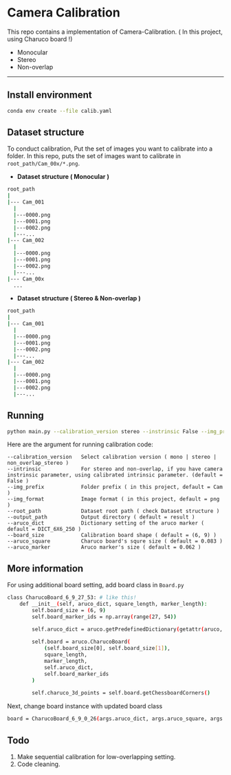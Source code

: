 # Camera Calibration

<!-- TOC -->


This repo contains a implementation of Camera-Calibration. ( In this project, using Charuco board !)
* Monocular
* Stereo
* Non-overlap
***
## Install environment

```bash
conda env create --file calib.yaml
```


## Dataset structure
To conduct calibration, Put the set of images you want to calibrate into a folder.
In this repo, puts the set of images want to calibrate in `root_path/Cam_00x/*.png`.

* __Dataset structure ( Monocular )__
```bash
root_path
|
|--- Cam_001
  |
  |---0000.png
  |---0001.png
  |---0002.png
  |---...
|--- Cam_002
  |
  |---0000.png
  |---0001.png
  |---0002.png
  |---...
|--- Cam_00x
  ...
```

* __Dataset structure ( Stereo & Non-overlap )__
```bash
root_path
|
|--- Cam_001
  |
  |---0000.png
  |---0001.png
  |---0002.png
  |---...
|--- Cam_002
  |
  |---0000.png
  |---0001.png
  |---0002.png
  |---...
```
## Running

```bash
python main.py --calibration_version stereo --instrinsic False --img_prefix Cam --img_format png --root_path dataset/root/path --output_path output/path --aruco_dict DICT_6X6_250 --board_size "(6, 9)" --aruco_square 0.083 --aruco_marker 0.062
```

Here are the argument for running calibration code:
```
--calibration_version   Select calibration version ( mono | stereo | non_overlap_stereo )
--intrinsic             For stereo and non-overlap, if you have camera instrinsic parameter, using calibrated intrinsic parameter. (default = False )
--img_prefix            Folder prefix ( in this project, default = Cam )
--img_format            Image format ( in this project, default = png )
--root_path             Dataset root path ( check Dataset structure )
--output_path           Output directory ( default = result )
--aruco_dict            Dictionary setting of the aruco marker ( default = DICT_6X6_250 )
--board_size            Calibration board shape ( default = (6, 9) )
--aruco_square          Charuco board's squre size ( default = 0.083 )
--aruco_marker          Aruco marker's size ( default = 0.062 )
```
## More information

For using additional board setting, add board class in `Board.py`
```bash
class CharucoBoard_6_9_27_53: # like this!
    def __init__(self, aruco_dict, square_length, marker_length):
        self.board_size = (6, 9)
        self.board_marker_ids = np.array(range(27, 54))

        self.aruco_dict = aruco.getPredefinedDictionary(getattr(aruco, aruco_dict))
        
        self.board = aruco.CharucoBoard(
            (self.board_size[0], self.board_size[1]),  
            square_length,                 
            marker_length,                   
            self.aruco_dict,
            self.board_marker_ids                    
        )
        
        self.charuco_3d_points = self.board.getChessboardCorners()
```
Next, change board instance with updated board class
```bash
board = CharucoBoard_6_9_0_26(args.aruco_dict, args.aruco_square, args.aruco_marker) # like this!
```


## Todo

1. Make sequential calibration for low-overlapping setting.
2. Code cleaning.
